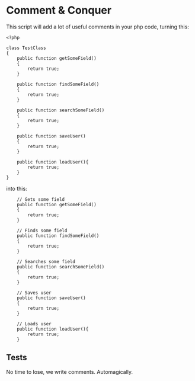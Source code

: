 # Comment & Conquer

This script will add a lot of useful comments in your php code, turning this:
```
<?php

class TestClass
{
    public function getSomeField()
    {
        return true;
    }

    public function findSomeField()
    {
        return true;
    }

    public function searchSomeField()
    {
        return true;
    }

    public function saveUser()
    {
        return true;
    }

    public function loadUser(){
        return true;
    }
}
```


into this:
```
    // Gets some field
    public function getSomeField()
    {
        return true;
    }

    // Finds some field
    public function findSomeField()
    {
        return true;
    }

    // Searches some field
    public function searchSomeField()
    {
        return true;
    }

    // Saves user
    public function saveUser()
    {
        return true;
    }

    // Loads user
    public function loadUser(){
        return true;
    }
```

## Tests
No time to lose, we write comments. Automagically.
